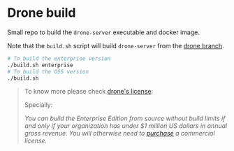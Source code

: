 # Drone build

Small repo to build the `drone-server` executable and docker image.

Note that the `build.sh` script will build `drone-server`
from the [drone branch](https://github.com/harness/gitness/tree/drone).

```bash
# To build the enterprise version
./build.sh enterprise
# To build the OSS version
./build.sh
```

> To know more please check [drone's license](https://docs.drone.io/enterprise/):
>
> Specially:
>
> _You can build the Enterprise Edition from source without build limits if and only
> if your organization has under $1 million US dollars in annual gross revenue.
> You will otherwise need to [purchase](https://drone.io/enterprise) a
> commercial license._


